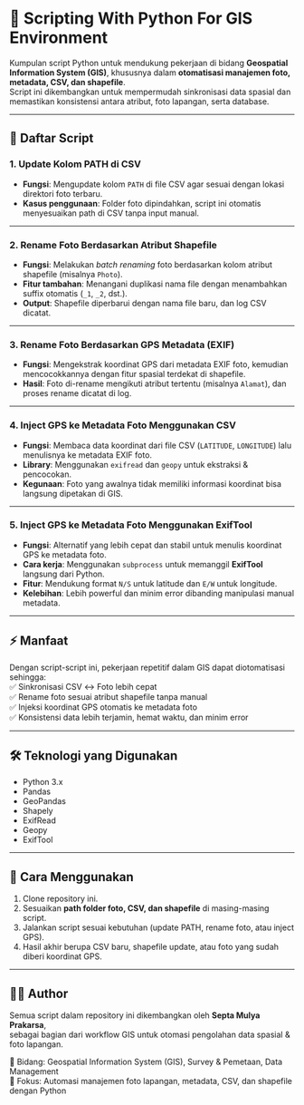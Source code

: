 # 📂 Scripting With Python For GIS Environment  

Kumpulan script Python untuk mendukung pekerjaan di bidang **Geospatial Information System (GIS)**, khususnya dalam **otomatisasi manajemen foto, metadata, CSV, dan shapefile**.  
Script ini dikembangkan untuk mempermudah sinkronisasi data spasial dan memastikan konsistensi antara atribut, foto lapangan, serta database.  

---

## 📌 Daftar Script  

### 1. Update Kolom PATH di CSV  
- **Fungsi**: Mengupdate kolom `PATH` di file CSV agar sesuai dengan lokasi direktori foto terbaru.  
- **Kasus penggunaan**: Folder foto dipindahkan, script ini otomatis menyesuaikan path di CSV tanpa input manual.  

---

### 2. Rename Foto Berdasarkan Atribut Shapefile  
- **Fungsi**: Melakukan *batch renaming* foto berdasarkan kolom atribut shapefile (misalnya `Photo`).  
- **Fitur tambahan**: Menangani duplikasi nama file dengan menambahkan suffix otomatis (`_1`, `_2`, dst.).  
- **Output**: Shapefile diperbarui dengan nama file baru, dan log CSV dicatat.  

---

### 3. Rename Foto Berdasarkan GPS Metadata (EXIF)  
- **Fungsi**: Mengekstrak koordinat GPS dari metadata EXIF foto, kemudian mencocokkannya dengan fitur spasial terdekat di shapefile.  
- **Hasil**: Foto di-rename mengikuti atribut tertentu (misalnya `Alamat`), dan proses rename dicatat di log.  

---

### 4. Inject GPS ke Metadata Foto Menggunakan CSV  
- **Fungsi**: Membaca data koordinat dari file CSV (`LATITUDE`, `LONGITUDE`) lalu menulisnya ke metadata EXIF foto.  
- **Library**: Menggunakan `exifread` dan `geopy` untuk ekstraksi & pencocokan.  
- **Kegunaan**: Foto yang awalnya tidak memiliki informasi koordinat bisa langsung dipetakan di GIS.  

---

### 5. Inject GPS ke Metadata Foto Menggunakan ExifTool  
- **Fungsi**: Alternatif yang lebih cepat dan stabil untuk menulis koordinat GPS ke metadata foto.  
- **Cara kerja**: Menggunakan `subprocess` untuk memanggil **ExifTool** langsung dari Python.  
- **Fitur**: Mendukung format `N/S` untuk latitude dan `E/W` untuk longitude.  
- **Kelebihan**: Lebih powerful dan minim error dibanding manipulasi manual metadata.  

---

## ⚡ Manfaat ## 
Dengan script-script ini, pekerjaan repetitif dalam GIS dapat diotomatisasi sehingga:  
✅ Sinkronisasi CSV ↔ Foto lebih cepat  
✅ Rename foto sesuai atribut shapefile tanpa manual  
✅ Injeksi koordinat GPS otomatis ke metadata foto  
✅ Konsistensi data lebih terjamin, hemat waktu, dan minim error  

---

## 🛠️ Teknologi yang Digunakan  
- Python 3.x  
- Pandas  
- GeoPandas  
- Shapely  
- ExifRead  
- Geopy  
- ExifTool  

---

## 🚀 Cara Menggunakan  
1. Clone repository ini.  
2. Sesuaikan **path folder foto, CSV, dan shapefile** di masing-masing script.  
3. Jalankan script sesuai kebutuhan (update PATH, rename foto, atau inject GPS).  
4. Hasil akhir berupa CSV baru, shapefile update, atau foto yang sudah diberi koordinat GPS.  

---

## 👨‍💻 Author  

Semua script dalam repository ini dikembangkan oleh **Septa Mulya Prakarsa**,  
sebagai bagian dari workflow GIS untuk otomasi pengolahan data spasial & foto lapangan.  

💼 Bidang: Geospatial Information System (GIS), Survey & Pemetaan, Data Management  
📌 Fokus: Automasi manajemen foto lapangan, metadata, CSV, dan shapefile dengan Python  

